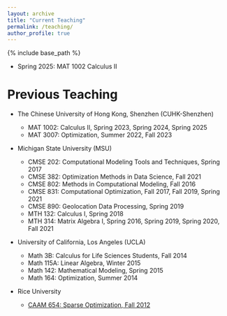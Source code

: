 ```yaml
---
layout: archive
title: "Current Teaching"
permalink: /teaching/
author_profile: true
---
```


{% include base_path %}

* Spring 2025: MAT 1002 Calculus II

Previous Teaching
======
* The Chinese University of Hong Kong, Shenzhen (CUHK-Shenzhen)
  * MAT 1002: Calculus II, Spring 2023, Spring 2024, Spring 2025 
  * MAT 3007: Optimization, Summer 2022, Fall 2023

* Michigan State University (MSU)
  * CMSE 202: Computational Modeling Tools and Techniques, Spring 2017
  * CMSE 382: Optimization Methods in Data Science, Fall 2021
  * CMSE 802: Methods in Computational Modeling, Fall 2016
  * CMSE 831: Computational Optimization, Fall 2017, Fall 2019, Spring 2021
  * CMSE 890: Geolocation Data Processing, Spring 2019
  * MTH 132: Calculus I, Spring 2018
  * MTH 314: Matrix Algebra I, Spring 2016, Spring 2019, Spring 2020, Fall 2021

* University of California, Los Angeles (UCLA)
  * Math 3B: Calculus for Life Sciences Students, Fall 2014
  * Math 115A: Linear Algebra, Winter 2015
  * Math 142: Mathematical Modeling, Spring 2015
  * Math 164: Optimization, Summer 2014

* Rice University
  * [CAAM 654: Sparse Optimization, Fall 2012](http://www.caam.rice.edu/~optimization/sparse/index.html)
